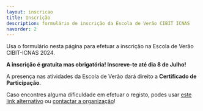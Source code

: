 ```yaml
---
layout: inscricao
title: Inscrição
description: formulário de inscrição da Escola de Verão CIBIT ICNAS
navorder: 2
---
```

Usa o formulário nesta página para efetuar a inscrição na Escola de Verão CIBIT-ICNAS 2024.

**A inscrição é gratuita mas obrigatória! Inscreve-te até dia 8 de Julho!**

A presença nas atividades da Escola de Verão dará direito a **Certificado de Participação**.

Caso encontres alguma dificuldade em efetuar o registo, podes usar [este link alternativo](https://docs.google.com/forms/d/e/1FAIpQLSeWYfXQ_DNA3dKdi0I4WsyY0B9zXi2YOL94Sbbt6jDJJD0uZQ/viewform) ou [contactar a organização](/summerschool/organizacao)!



























